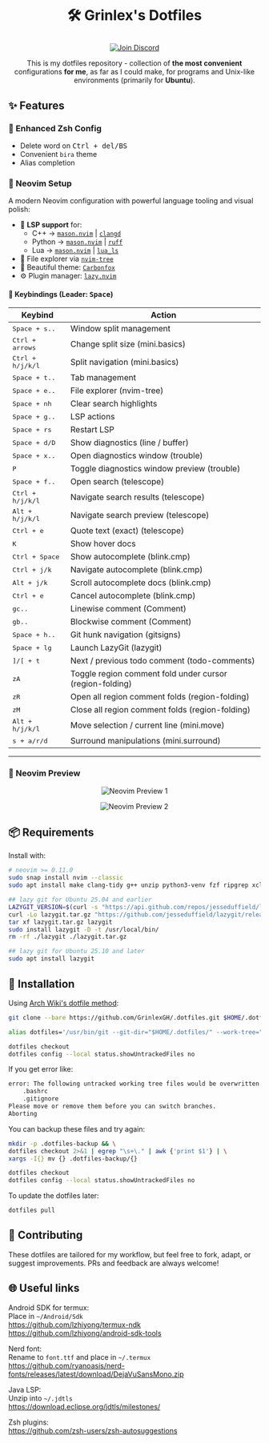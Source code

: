 # <p align="center">🛠️ Grinlex's Dotfiles</p>

<p align="center">
  <a href="https://discord.gg/YqTKmA5qbf">
    <img src="https://img.shields.io/badge/Join-Discord-%235865F2?logo=discord&logoColor=white" alt="Join Discord" />
  </a>
</p>

<p align="center">
  This is my dotfiles repository - collection of <strong>the most convenient</strong> configurations <strong>for me</strong>, as far as I could make, for programs and Unix-like environments (primarily for <strong>Ubuntu</strong>).
</p>

## ✨ Features

### 🔁 Enhanced Zsh Config
- Delete word on <kbd>Ctrl + del/BS</kbd>
- Convenient `bira` theme
- Alias completion

### 📝 Neovim Setup

A modern Neovim configuration with powerful language tooling and visual polish:

- 🧠 **LSP support** for:
  - C++ → [`mason.nvim`](https://github.com/mason-org/mason.nvim) | [`clangd`](https://clangd.llvm.org/)
  - Python → [`mason.nvim`](https://github.com/mason-org/mason.nvim) | [`ruff`](https://github.com/astral-sh/ruff)
  - Lua → [`mason.nvim`](https://github.com/mason-org/mason.nvim) | [`lua_ls`](https://github.com/LuaLS/lua-language-server)
- 📁 File explorer via [`nvim-tree`](https://github.com/nvim-tree/nvim-tree.lua)
- 🎨 Beautiful theme: [`Carbonfox`](https://github.com/EdenEast/nightfox.nvim#carbonfox)
- ⚙️ Plugin manager: [`lazy.nvim`](https://github.com/folke/lazy.nvim)

#### 🔑 Keybindings (Leader: <kbd>Space</kbd>)

| Keybind                   | Action                                                    |
|---------------------------|-----------------------------------------------------------|
| <kbd>Space + s..</kbd>    | Window split management                                    |
| <kbd>Ctrl + arrows</kbd>  | Change split size (mini.basics)                            |
| <kbd>Ctrl + h/j/k/l</kbd> | Split navigation (mini.basics)                             |
| <kbd>Space + t..</kbd>    | Tab management                                             |
| <kbd>Space + e..</kbd>    | File explorer (nvim-tree)                                  |
| <kbd>Space + nh</kbd>     | Clear search highlights                                    |
| <kbd>Space + g..</kbd>    | LSP actions                                                |
| <kbd>Space + rs</kbd>     | Restart LSP                                                |
| <kbd>Space + d/D</kbd>    | Show diagnostics (line / buffer)                           |
| <kbd>Space + x..</kbd>    | Open diagnostics window (trouble)                          |
| <kbd>P</kbd>              | Toggle diagnostics window preview (trouble)                |
| <kbd>Space + f..</kbd>    | Open search (telescope)                                    |
| <kbd>Ctrl + h/j/k/l</kbd> | Navigate search results (telescope)                        |
| <kbd>Alt + h/j/k/l</kbd>  | Navigate search preview (telescope)                        |
| <kbd>Ctrl + e</kbd>       | Quote text (exact) (telescope)                             |
| <kbd>K</kbd>              | Show hover docs                                            |
| <kbd>Ctrl + Space</kbd>   | Show autocomplete (blink.cmp)                              |
| <kbd>Ctrl + j/k</kbd>     | Navigate autocomplete (blink.cmp)                          |
| <kbd>Alt + j/k</kbd>      | Scroll autocomplete docs (blink.cmp)                       |
| <kbd>Ctrl + e</kbd>       | Cancel autocomplete (blink.cmp)                            |
| <kbd>gc..</kbd>           | Linewise comment (Comment)                                 |
| <kbd>gb..</kbd>           | Blockwise comment (Comment)                                |
| <kbd>Space + h..</kbd>    | Git hunk navigation (gitsigns)                             |
| <kbd>Space + lg</kbd>     | Launch LazyGit (lazygit)                                   |
| <kbd>]/[ + t</kbd>        | Next / previous todo comment (todo-comments)               |
| <kbd>zA</kbd>             | Toggle region comment fold under cursor (region-folding)   |
| <kbd>zR</kbd>             | Open all region comment folds (region-folding)             |
| <kbd>zM</kbd>             | Close all region comment folds (region-folding)            |
| <kbd>Alt + h/j/k/l</kbd>  | Move selection / current line (mini.move)                  |
| <kbd>s + a/r/d</kbd>      | Surround manipulations (mini.surround)                     |

---

### 📸 Neovim Preview

<p align="center">
  <img src="https://i.imgur.com/QVYQ09O.png" alt="Neovim Preview 1" />
</p>
<p align="center">
  <img src="https://i.imgur.com/MXZtiff.png" alt="Neovim Preview 2" />
</p>

## 📦 Requirements

Install with:

```bash
# neovim >= 0.11.0
sudo snap install nvim --classic
sudo apt install make clang-tidy g++ unzip python3-venv fzf ripgrep xclip zoxide bash-completion npm

## lazy git for Ubuntu 25.04 and earlier
LAZYGIT_VERSION=$(curl -s "https://api.github.com/repos/jesseduffield/lazygit/releases/latest" | \grep -Po '"tag_name": *"v\K[^"]*')
curl -Lo lazygit.tar.gz "https://github.com/jesseduffield/lazygit/releases/download/v${LAZYGIT_VERSION}/lazygit_${LAZYGIT_VERSION}_Linux_x86_64.tar.gz"
tar xf lazygit.tar.gz lazygit
sudo install lazygit -D -t /usr/local/bin/
rm -rf ./lazygit ./lazygit.tar.gz

## lazy git for Ubuntu 25.10 and later
sudo apt install lazygit
```

## 🚀 Installation

Using [Arch Wiki's dotfile method](https://wiki.archlinux.org/title/Dotfiles#Tracking_dotfiles_directly_with_Git):

```bash
git clone --bare https://github.com/GrinlexGH/.dotfiles.git $HOME/.dotfiles

alias dotfiles='/usr/bin/git --git-dir="$HOME/.dotfiles/" --work-tree="$HOME"'

dotfiles checkout
dotfiles config --local status.showUntrackedFiles no
```

If you get error like:

```bash
error: The following untracked working tree files would be overwritten by checkout:
    .bashrc
    .gitignore
Please move or remove them before you can switch branches.
Aborting
```

You can backup these files and try again:

```bash
mkdir -p .dotfiles-backup && \
dotfiles checkout 2>&1 | egrep "\s+\." | awk {'print $1'} | \
xargs -I{} mv {} .dotfiles-backup/{}

dotfiles checkout
dotfiles config --local status.showUntrackedFiles no
```

To update the dotfiles later:

```bash
dotfiles pull
```

## 🤝 Contributing

These dotfiles are tailored for my workflow, but feel free to fork, adapt, or suggest improvements. PRs and feedback are always welcome!

## 🌐 Useful links

Android SDK for termux:  
Place in `~/Android/Sdk`  
https://github.com/lzhiyong/termux-ndk
https://github.com/lzhiyong/android-sdk-tools

Nerd font:  
Rename to `font.ttf` and place in `~/.termux`  
https://github.com/ryanoasis/nerd-fonts/releases/latest/download/DejaVuSansMono.zip

Java LSP:  
Unzip into `~/.jdtls`  
https://download.eclipse.org/jdtls/milestones/

Zsh plugins:  
https://github.com/zsh-users/zsh-autosuggestions

